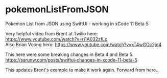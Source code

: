 # pokemonListFromJSON
Pokemon List from JSON using SwiftUI - working in xCode 11 Beta 5

Very helpful video from Brent at Twilio here: https://www.youtube.com/watch?v=ri1A032zfLo <br>
Also Brian Voong hero: https://www.youtube.com/watch?v=xT4wGOc2jd4

This here were some breaking changes in Beta 4 and Beta 5.  https://sarunw.com/posts/swiftui-changes-in-xcode-11-beta-5

This updates Brent's example to make it work again.  Forward from here...
